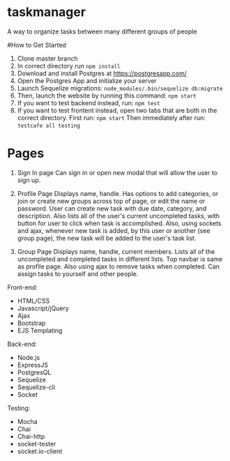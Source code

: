 # taskmanager
A way to organize tasks between many different groups of people

#How to Get Started
1. Clone master branch
2. In correct directory run
```npm install```
3. Download and install Postgres at https://postgresapp.com/
4. Open the Postgres App and initialize your server
5. Launch Sequelize migrations:
  ```node_modules/.bin/sequelize db:migrate```
6. Then, launch the website by running this command:
  ```npm start```
7. If you want to test backend instead, run:
  ```npm test```
8. If you want to test frontent instead, open two tabs that are both in the correct directory. First run:
  ```npm start```
  Then immediately after run:
  ```testcafe all testing```

# Pages

1. Sign In page
 Can sign in or open new modal that will allow the user to sign up.

2. Profile Page
 Displays name, handle.
 Has options to add categories, or join or create new groups across top of page, or edit the name or password.
 User can create new task with due date, category, and description.
 Also lists all of the user's current uncompleted tasks, with button for user to click when task is accomplished.
 Also, using sockets and ajax, whenever new task is added, by this user or another (see group page), the new task will be added to the user's task list.

3. Group Page
 Displays name, handle, current members.
 Lists all of the uncompleted and completed tasks in different lists. 
 Top navbar is same as profile page.
 Also using ajax to remove tasks when completed.
 Can assign tasks to yourself and other people.


Front-end:
- HTML/CSS
- Javascript/jQuery
- Ajax
- Bootstrap
- EJS Templating

Back-end:
- Node.js
- ExpressJS
- PostgresQL
- Sequelize
- Sequelize-cli
- Socket

Testing:
- Mocha
- Chai
- Chai-http
- socket-tester
- socket.io-client
